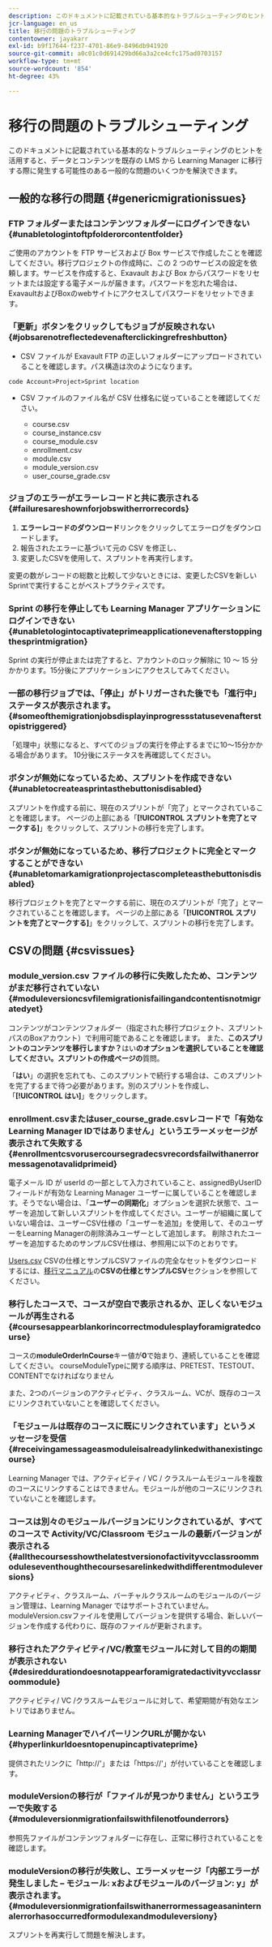```yaml
---
description: このドキュメントに記載されている基本的なトラブルシューティングのヒントを活用すると、データとコンテンツを既存の LMS から Learning Manager に移行する際に発生する可能性のある一般的な問題のいくつかを解決できます。
jcr-language: en_us
title: 移行の問題のトラブルシューティング
contentowner: jayakarr
exl-id: b9f17644-f237-4701-86e9-8496db941920
source-git-commit: a0c01c0d691429bd66a3a2ce4cfc175ad0703157
workflow-type: tm+mt
source-wordcount: '854'
ht-degree: 43%

---
```


# 移行の問題のトラブルシューティング

このドキュメントに記載されている基本的なトラブルシューティングのヒントを活用すると、データとコンテンツを既存の LMS から Learning Manager に移行する際に発生する可能性のある一般的な問題のいくつかを解決できます。

## 一般的な移行の問題 {#genericmigrationissues}

### FTP フォルダーまたはコンテンツフォルダーにログインできない {#unabletologintoftpfolderorcontentfolder}

ご使用のアカウントを FTP サービスおよび Box サービスで作成したことを確認してください。移行プロジェクトの作成時に、この 2 つのサービスの設定を依頼します。サービスを作成すると、Exavault および Box からパスワードをリセットまたは設定する電子メールが届きます。パスワードを忘れた場合は、ExavaultおよびBoxのwebサイトにアクセスしてパスワードをリセットできます。

### 「更新」ボタンをクリックしてもジョブが反映されない {#jobsarenotreflectedevenafterclickingrefreshbutton}

* CSV ファイルが Exavault FTP の正しいフォルダーにアップロードされていることを確認します。パス構造は次のようになります。

`code Account>Project>Sprint location`

* CSV ファイルのファイル名が CSV 仕様名に従っていることを確認してください。

   * course.csv
   * course_instance.csv
   * course_module.csv
   * enrollment.csv
   * module.csv
   * module_version.csv
   * user_course_grade.csv

### ジョブのエラーがエラーレコードと共に表示される {#failuresareshownforjobswitherrorrecords}

1. **エラーレコードのダウンロード**&#x200B;リンクをクリックしてエラーログをダウンロードします。
1. 報告されたエラーに基づいて元の CSV を修正し、
1. 変更したCSVを使用して、スプリントを再実行します。

変更の数がレコードの総数と比較して少ないときには、変更したCSVを新しいSprintで実行することがベストプラクティスです。

### Sprint の移行を停止しても Learning Manager アプリケーションにログインできない {#unabletologintocaptivateprimeapplicationevenafterstoppingthesprintmigration}

Sprint の実行が停止または完了すると、アカウントのロック解除に 10 〜 15 分かかります。15分後にアプリケーションにアクセスしてみてください。

### 一部の移行ジョブでは、「停止」がトリガーされた後でも「進行中」ステータスが表示されます。 {#someofthemigrationjobsdisplayinprogressstatusevenafterstopistriggered}

「処理中」状態になると、すべてのジョブの実行を停止するまでに10～15分かかる場合があります。 10分後にステータスを再確認してください。

### ボタンが無効になっているため、スプリントを作成できない {#unabletocreateasprintasthebuttonisdisabled}

スプリントを作成する前に、現在のスプリントが「完了」とマークされていることを確認します。 ページの上部にある「**[!UICONTROL スプリントを完了とマークする]**」をクリックして、スプリントの移行を完了します。

### ボタンが無効になっているため、移行プロジェクトに完全とマークすることができない {#unabletomarkamigrationprojectascompleteasthebuttonisdisabled}

移行プロジェクトを完了とマークする前に、現在のスプリントが「完了」とマークされていることを確認します。 ページの上部にある「**[!UICONTROL スプリントを完了とマークする]**」をクリックして、スプリントの移行を完了します。

## CSVの問題 {#csvissues}

### module_version.csv ファイルの移行に失敗したため、コンテンツがまだ移行されていない {#moduleversioncsvfilemigrationisfailingandcontentisnotmigratedyet}

コンテンツがコンテンツフォルダー（指定された移行プロジェクト、スプリントパスのBoxアカウント）で利用可能であることを確認します。 また、**このスプリントのコンテンツを移行しますか？**&#x200B;はい&#x200B;**のオプションを選択していることを確認してください。スプリントの作成ページの**&#x200B;質問。

「**はい**」の選択を忘れても、このスプリントで続行する場合は、このスプリントを完了するまで待つ必要があります。別のスプリントを作成し、「**[!UICONTROL はい]**」をクリックします。

### enrollment.csvまたはuser_course_grade.csvレコードで「有効なLearning Manager IDではありません」というエラーメッセージが表示されて失敗する {#enrollmentcsvorusercoursegradecsvrecordsfailwithanerrormessagenotavalidprimeid}

電子メール ID が userId の一部として入力されていること、assignedByUserID フィールドが有効な Learning Manager ユーザーに属していることを確認します。そうでない場合は、「**ユーザーの同期化**」オプションを選択た状態で、ユーザーを追加して新しいスプリントを作成してください。ユーザーが組織に属していない場合は、ユーザーCSV仕様の「ユーザーを追加」を使用して、そのユーザーをLearning Managerの削除済みユーザーとして追加します。 削除されたユーザーを追加するためのサンプルCSV仕様は、参照用に以下のとおりです。

[Users.csv](assets/users.zip) CSVの仕様とサンプルCSVファイルの完全なセットをダウンロードするには、[移行マニュアル](../integration-admin/feature-summary/migration-manual.md)の&#x200B;**CSVの仕様とサンプルCSV**&#x200B;セクションを参照してください。

### 移行したコースで、コースが空白で表示されるか、正しくないモジュールが再生される {#coursesappearblankorincorrectmodulesplayforamigratedcourse}

コースの&#x200B;**moduleOrderInCourse**&#x200B;キー値が&#x200B;**0**&#x200B;で始まり、連続していることを確認してください。 courseModuleTypeに関する順序は、PRETEST、TESTOUT、CONTENTでなければなりません

また、2つのバージョンのアクティビティ、クラスルーム、VCが、既存のコースにリンクされていないことを確認してください。

### 「モジュールは既存のコースに既にリンクされています」というメッセージを受信 {#receivingamessageasmoduleisalreadylinkedwithanexistingcourse}

Learning Manager では、アクティビティ / VC / クラスルームモジュールを複数のコースにリンクすることはできません。モジュールが他のコースにリンクされていないことを確認します。

### コースは別々のモジュールバージョンにリンクされているが、すべてのコースで Activity/VC/Classroom モジュールの最新バージョンが表示される {#allthecoursesshowthelatestversionofactivityvcclassroommoduleseventhoughthecoursesarelinkedwithdifferentmoduleversions}

アクティビティ、クラスルーム、バーチャルクラスルームのモジュールのバージョン管理は、Learning Manager ではサポートされていません。moduleVersion.csvファイルを使用してバージョンを提供する場合、新しいバージョンを作成する代わりに、既存のファイルが更新されます。

### 移行されたアクティビティ/VC/教室モジュールに対して目的の期間が表示されない {#desireddurationdoesnotappearforamigratedactivityvcclassroommodule}

アクティビティ/ VC /クラスルームモジュールに対して、希望期間が有効なエントリではありません。

### Learning ManagerでハイパーリンクURLが開かない {#hyperlinkurldoesntopenupincaptivateprime}

提供されたリンクに「http://&#39;」または「https://&#39;」が付いていることを確認します。

### moduleVersionの移行が「ファイルが見つかりません」というエラーで失敗する {#moduleversionmigrationfailswithfilenotfounderrors}

参照先ファイルがコンテンツフォルダーに存在し、正常に移行されていることを確認します。

### moduleVersionの移行が失敗し、エラーメッセージ「内部エラーが発生しました – モジュール: xおよびモジュールのバージョン: y」が表示されます。 {#moduleversionmigrationfailswithanerrormessageasaninternalerrorhasoccurredformodulexandmoduleversiony}

スプリントを再実行して問題を解決します。
